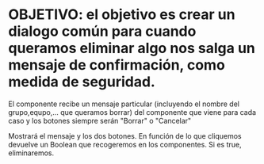# OBJETIVO: el objetivo es crear un dialogo común para cuando queramos eliminar algo nos salga un mensaje de confirmación, como medida de seguridad.

<!-- editar-equipo.component.ts -->

El componente recibe un mensaje particular (incluyendo el nombre del grupo,equpo,... que queramos borrar) del componente que viene para cada caso y los botones siempre serán "Borrar" o "Cancelar"



<!-- editar-equipo.component.html -->

Mostrará el mensaje y los dos botones. En función de lo que cliquemos devuelve un Boolean que recogeremos en los componentes. Si es true, eliminaremos.




